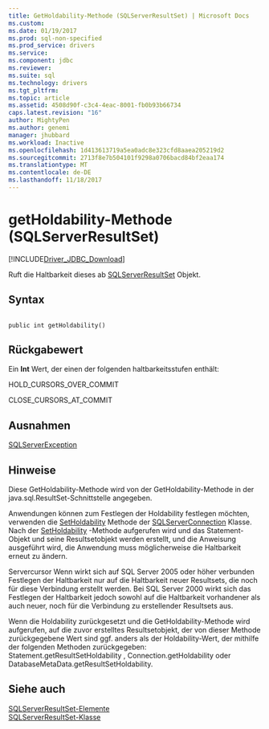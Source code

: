 ```yaml
---
title: GetHoldability-Methode (SQLServerResultSet) | Microsoft Docs
ms.custom: 
ms.date: 01/19/2017
ms.prod: sql-non-specified
ms.prod_service: drivers
ms.service: 
ms.component: jdbc
ms.reviewer: 
ms.suite: sql
ms.technology: drivers
ms.tgt_pltfrm: 
ms.topic: article
ms.assetid: 4508d90f-c3c4-4eac-8001-fb0b93b66734
caps.latest.revision: "16"
author: MightyPen
ms.author: genemi
manager: jhubbard
ms.workload: Inactive
ms.openlocfilehash: 1d413613719a5ea0adc8e323cfd8aaea205219d2
ms.sourcegitcommit: 2713f8e7b504101f9298a0706bacd84bf2eaa174
ms.translationtype: MT
ms.contentlocale: de-DE
ms.lasthandoff: 11/18/2017
---
```

# <a name="getholdability-method-sqlserverresultset"></a>getHoldability-Methode (SQLServerResultSet)
[!INCLUDE[Driver_JDBC_Download](../../../includes/driver_jdbc_download.md)]

  Ruft die Haltbarkeit dieses ab [SQLServerResultSet](../../../connect/jdbc/reference/sqlserverresultset-class.md) Objekt.  
  
## <a name="syntax"></a>Syntax  
  
```  
  
public int getHoldability()  
```  
  
## <a name="return-value"></a>Rückgabewert  
 Ein **Int** Wert, der einen der folgenden haltbarkeitsstufen enthält:  
  
 HOLD_CURSORS_OVER_COMMIT  
  
 CLOSE_CURSORS_AT_COMMIT  
  
## <a name="exceptions"></a>Ausnahmen  
 [SQLServerException](../../../connect/jdbc/reference/sqlserverexception-class.md)  
  
## <a name="remarks"></a>Hinweise  
 Diese GetHoldability-Methode wird von der GetHoldability-Methode in der java.sql.ResultSet-Schnittstelle angegeben.  
  
 Anwendungen können zum Festlegen der Holdability festlegen möchten, verwenden die [SetHoldability](../../../connect/jdbc/reference/setholdability-method-sqlserverconnection.md) Methode der [SQLServerConnection](../../../connect/jdbc/reference/sqlserverconnection-class.md) Klasse. Nach der [SetHoldability](../../../connect/jdbc/reference/setholdability-method-sqlserverconnection.md) -Methode aufgerufen wird und das Statement-Objekt und seine Resultsetobjekt werden erstellt, und die Anweisung ausgeführt wird, die Anwendung muss möglicherweise die Haltbarkeit erneut zu ändern.  
  
 Servercursor Wenn wirkt sich auf SQL Server 2005 oder höher verbunden Festlegen der Haltbarkeit nur auf die Haltbarkeit neuer Resultsets, die noch für diese Verbindung erstellt werden. Bei SQL Server 2000 wirkt sich das Festlegen der Haltbarkeit jedoch sowohl auf die Haltbarkeit vorhandener als auch neuer, noch für die Verbindung zu erstellender Resultsets aus.  
  
 Wenn die Holdability zurückgesetzt und die GetHoldability-Methode wird aufgerufen, auf die zuvor erstelltes Resultsetobjekt, der von dieser Methode zurückgegebene Wert sind ggf. anders als der Holdability-Wert, der mithilfe der folgenden Methoden zurückgegeben: Statement.getResultSetHoldability , Connection.getHoldability oder DatabaseMetaData.getResultSetHoldability.  
  
## <a name="see-also"></a>Siehe auch  
 [SQLServerResultSet-Elemente](../../../connect/jdbc/reference/sqlserverresultset-members.md)   
 [SQLServerResultSet-Klasse](../../../connect/jdbc/reference/sqlserverresultset-class.md)  
  
  
